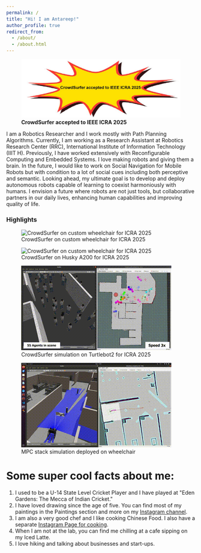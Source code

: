 ```yaml
---
permalink: /
title: "Hi! I am Antareep!"
author_profile: true
redirect_from: 
  - /about/
  - /about.html
---
```


<figure>
  <img src="./images/acceptance.jpg" alt="Acceptance announcement">
  <figcaption><strong>CrowdSurfer accepted to IEEE ICRA 2025</strong></figcaption>
</figure>

I am a Robotics Researcher and I work mostly with Path Planning Algorithms. Currently, I am working as a Research Assistant at Robotics Research Center (RRC), International Institute of Information Technology (IIIT H). Previously, I have worked extensively with Reconfigurable Computing and Embedded Systems. I love making robots and giving them a brain. 
In the future, I would like to work on Social Navigation for Mobile Robots but with condition to a lot of social cues including both perceptive and semantic. Looking ahead, my ultimate goal is to develop and deploy autonomous robots capable of learning to coexist harmoniously with humans. I envision a future where robots are not just tools, but collaborative partners in our daily lives, enhancing human capabilities and improving quality of life.

### Highlights
<div class="highlights">
  <figure>
    <img src="./images/crowd_surfer_wheelchair.gif" alt="CrowdSurfer on custom wheelchair for ICRA 2025">
    <figcaption>CrowdSurfer on custom wheelchair for ICRA 2025</figcaption>
  </figure>
  <figure>
    <img src="./images/Husky_2.gif" alt="CrowdSurfer on custom wheelchair for ICRA 2025">
    <figcaption>CrowdSurfer on Husky A200 for ICRA 2025</figcaption>
  </figure>
  <figure>
    <img src="./images/Simulation_website.gif" alt="CrowdSurfer simulation on Turtlebot2 for ICRA 2025">
    <figcaption>CrowdSurfer simulation on Turtlebot2 for ICRA 2025</figcaption>
  </figure>
  <figure>
    <img src="./images/MPC_sim.gif" alt="MPC stack simulation deployed on wheelchair">
    <figcaption>MPC stack simulation deployed on wheelchair</figcaption>
  </figure>
</div>

Some super cool facts about me:
===============================
1. I used to be a U-14 State Level Cricket Player and I have played at "Eden Gardens: The Mecca of Indian Cricket."
1. I have loved drawing since the age of five. You can find most of my paintings in the Paintings section and more on my [Instagram channel](https://www.instagram.com/antareepsingha/).
1. I am also a very good chef and I like cooking Chinese Food. I also have a separate [Instagram Page for cooking](https://www.instagram.com/bengalicious018/).
1. When I am not at the lab, you can find me chilling at a cafe sipping on my Iced Latte.
1. I love hiking and talking about businesses and start-ups.


